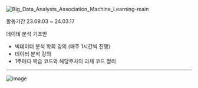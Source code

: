![Big_Data_Analysts_Association_Machine_Learning-main](https://github.com/user-attachments/assets/a1afa089-9cd0-4838-995a-9b942c0eb5e2)


활동기간
23.09.03 ~ 24.03.17

데이테 분석 기초반

- 빅데이터 분석 학회 강의 (매주 1시간씩 진행)
- 데이터 분석 강의
- 1주마다 복습 코드와 해당주차의 과제 코드 정리

-----------------

![image](https://github.com/user-attachments/assets/9f7f9c6b-b380-47a6-ba33-9ca781954b01)
